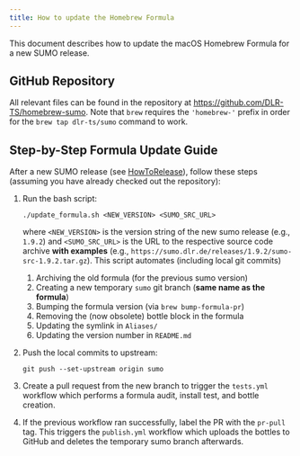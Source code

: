 ```yaml
---
title: How to update the Homebrew Formula
---
```


This document describes how to update the macOS Homebrew Formula for a new SUMO release.


## GitHub Repository

All relevant files can be found in the repository at https://github.com/DLR-TS/homebrew-sumo.
Note that `brew` requires the `'homebrew-'` prefix in order for the `brew tap dlr-ts/sumo` command to work.

## Step-by-Step Formula Update Guide

After a new SUMO release (see [HowToRelease](HowToRelease.md)), follow these steps (assuming you have already checked out the repository):

1. Run the bash script:
    ```
    ./update_formula.sh <NEW_VERSION> <SUMO_SRC_URL>
    ```
    where `<NEW_VERSION>` is the version string of the new sumo release (e.g., `1.9.2`) and
    `<SUMO_SRC_URL>` is the URL to the respective source code archive **with examples**
    (e.g., `https://sumo.dlr.de/releases/1.9.2/sumo-src-1.9.2.tar.gz`).
    This script automates (including local git commits)
    
    1. Archiving the old formula (for the previous sumo version)   
    2. Creating a new temporary `sumo` git branch (**same name as the formula**)   
    3. Bumping the formula version (via `brew bump-formula-pr`)   
    4. Removing the (now obsolete) bottle block in the formula   
    5. Updating the symlink in `Aliases/`   
    6. Updating the version number in `README.md`

2. Push the local commits to upstream:
    ```
    git push --set-upstream origin sumo
    ```

3. Create a pull request from the new branch to trigger the `tests.yml` workflow which performs a formula audit, install test, and bottle creation.

4. If the previous workflow ran successfully, label the PR with the `pr-pull` tag. This triggers the `publish.yml` workflow which uploads the bottles to GitHub and deletes the temporary sumo branch afterwards.
